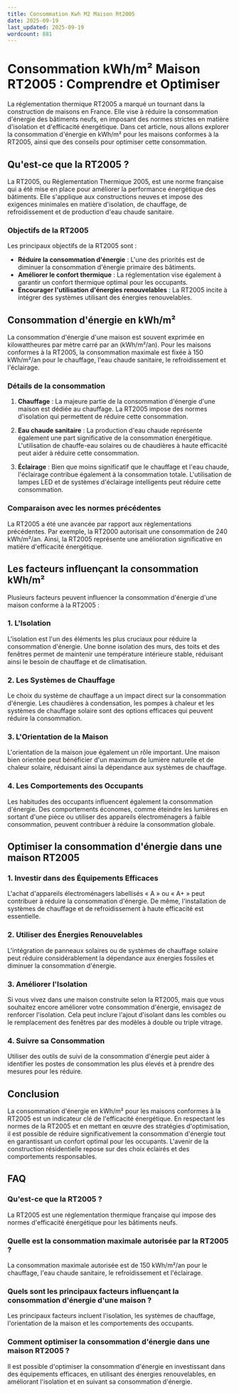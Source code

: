 ```yaml
---
title: Consommation Kwh M2 Maison Rt2005
date: 2025-09-19
last_updated: 2025-09-19
wordcount: 881
---
```


# Consommation kWh/m² Maison RT2005 : Comprendre et Optimiser

La réglementation thermique RT2005 a marqué un tournant dans la construction de maisons en France. Elle vise à réduire la consommation d'énergie des bâtiments neufs, en imposant des normes strictes en matière d'isolation et d'efficacité énergétique. Dans cet article, nous allons explorer la consommation d'énergie en kWh/m² pour les maisons conformes à la RT2005, ainsi que des conseils pour optimiser cette consommation.

## Qu'est-ce que la RT2005 ?

La RT2005, ou Réglementation Thermique 2005, est une norme française qui a été mise en place pour améliorer la performance énergétique des bâtiments. Elle s'applique aux constructions neuves et impose des exigences minimales en matière d'isolation, de chauffage, de refroidissement et de production d'eau chaude sanitaire.

### Objectifs de la RT2005

Les principaux objectifs de la RT2005 sont :

- **Réduire la consommation d'énergie** : L'une des priorités est de diminuer la consommation d'énergie primaire des bâtiments.
- **Améliorer le confort thermique** : La réglementation vise également à garantir un confort thermique optimal pour les occupants.
- **Encourager l'utilisation d'énergies renouvelables** : La RT2005 incite à intégrer des systèmes utilisant des énergies renouvelables.

## Consommation d'énergie en kWh/m²

La consommation d'énergie d'une maison est souvent exprimée en kilowattheures par mètre carré par an (kWh/m²/an). Pour les maisons conformes à la RT2005, la consommation maximale est fixée à 150 kWh/m²/an pour le chauffage, l'eau chaude sanitaire, le refroidissement et l'éclairage.

### Détails de la consommation

1. **Chauffage** : La majeure partie de la consommation d'énergie d'une maison est dédiée au chauffage. La RT2005 impose des normes d'isolation qui permettent de réduire cette consommation.
   
2. **Eau chaude sanitaire** : La production d'eau chaude représente également une part significative de la consommation énergétique. L'utilisation de chauffe-eau solaires ou de chaudières à haute efficacité peut aider à réduire cette consommation.

3. **Éclairage** : Bien que moins significatif que le chauffage et l'eau chaude, l'éclairage contribue également à la consommation totale. L'utilisation de lampes LED et de systèmes d'éclairage intelligents peut réduire cette consommation.

### Comparaison avec les normes précédentes

La RT2005 a été une avancée par rapport aux réglementations précédentes. Par exemple, la RT2000 autorisait une consommation de 240 kWh/m²/an. Ainsi, la RT2005 représente une amélioration significative en matière d'efficacité énergétique.

## Les facteurs influençant la consommation kWh/m²

Plusieurs facteurs peuvent influencer la consommation d'énergie d'une maison conforme à la RT2005 :

### 1. L'Isolation

L'isolation est l'un des éléments les plus cruciaux pour réduire la consommation d'énergie. Une bonne isolation des murs, des toits et des fenêtres permet de maintenir une température intérieure stable, réduisant ainsi le besoin de chauffage et de climatisation.

### 2. Les Systèmes de Chauffage

Le choix du système de chauffage a un impact direct sur la consommation d'énergie. Les chaudières à condensation, les pompes à chaleur et les systèmes de chauffage solaire sont des options efficaces qui peuvent réduire la consommation.

### 3. L'Orientation de la Maison

L'orientation de la maison joue également un rôle important. Une maison bien orientée peut bénéficier d'un maximum de lumière naturelle et de chaleur solaire, réduisant ainsi la dépendance aux systèmes de chauffage.

### 4. Les Comportements des Occupants

Les habitudes des occupants influencent également la consommation d'énergie. Des comportements économes, comme éteindre les lumières en sortant d'une pièce ou utiliser des appareils électroménagers à faible consommation, peuvent contribuer à réduire la consommation globale.

## Optimiser la consommation d'énergie dans une maison RT2005

### 1. Investir dans des Équipements Efficaces

L'achat d'appareils électroménagers labellisés « A » ou « A+ » peut contribuer à réduire la consommation d'énergie. De même, l'installation de systèmes de chauffage et de refroidissement à haute efficacité est essentielle.

### 2. Utiliser des Énergies Renouvelables

L'intégration de panneaux solaires ou de systèmes de chauffage solaire peut réduire considérablement la dépendance aux énergies fossiles et diminuer la consommation d'énergie.

### 3. Améliorer l'Isolation

Si vous vivez dans une maison construite selon la RT2005, mais que vous souhaitez encore améliorer votre consommation d'énergie, envisagez de renforcer l'isolation. Cela peut inclure l'ajout d'isolant dans les combles ou le remplacement des fenêtres par des modèles à double ou triple vitrage.

### 4. Suivre sa Consommation

Utiliser des outils de suivi de la consommation d'énergie peut aider à identifier les postes de consommation les plus élevés et à prendre des mesures pour les réduire.

## Conclusion

La consommation d'énergie en kWh/m² pour les maisons conformes à la RT2005 est un indicateur clé de l'efficacité énergétique. En respectant les normes de la RT2005 et en mettant en œuvre des stratégies d'optimisation, il est possible de réduire significativement la consommation d'énergie tout en garantissant un confort optimal pour les occupants. L'avenir de la construction résidentielle repose sur des choix éclairés et des comportements responsables.

## FAQ

### Qu'est-ce que la RT2005 ?

La RT2005 est une réglementation thermique française qui impose des normes d'efficacité énergétique pour les bâtiments neufs.

### Quelle est la consommation maximale autorisée par la RT2005 ?

La consommation maximale autorisée est de 150 kWh/m²/an pour le chauffage, l'eau chaude sanitaire, le refroidissement et l'éclairage.

### Quels sont les principaux facteurs influençant la consommation d'énergie d'une maison ?

Les principaux facteurs incluent l'isolation, les systèmes de chauffage, l'orientation de la maison et les comportements des occupants.

### Comment optimiser la consommation d'énergie dans une maison RT2005 ?

Il est possible d'optimiser la consommation d'énergie en investissant dans des équipements efficaces, en utilisant des énergies renouvelables, en améliorant l'isolation et en suivant sa consommation d'énergie.